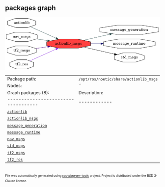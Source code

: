 <!--
File was automatically generated using 'ros-diagram-tools' project.
Project is distributed under the BSD 3-Clause license.
-->

## packages graph

[![actionlib_msgs](actionlib_msgs.png "actionlib_msgs")](actionlib_msgs.png)

|     |     |
| --- | --- |
| Package path: | `/opt/ros/noetic/share/actionlib_msgs` |
| Nodes: | `` |
| Graph packages (8): | Description: |
| ----------------------------------- | ------------ |
| [`actionlib`](actionlib.html) |  |
| [`actionlib_msgs`](actionlib_msgs.html) |  |
| [`message_generation`](message_generation.html) |  |
| [`message_runtime`](message_runtime.html) |  |
| [`nav_msgs`](nav_msgs.html) |  |
| [`std_msgs`](std_msgs.html) |  |
| [`tf2_msgs`](tf2_msgs.html) |  |
| [`tf2_ros`](tf2_ros.html) |  |


</br>
<font size="1">
File was automatically generated using <a href="https://github.com/anetczuk/ros-diagram-tools"><i>ros-diagram-tools</i></a> project.
Project is distributed under the BSD 3-Clause license.
</font>
